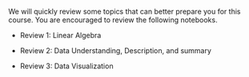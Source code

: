 We will quickly review some topics that can better prepare you for this course. You are encouraged to review the following notebooks.

- Review 1: Linear Algebra

- Review 2: Data Understanding, Description, and summary

- Review 3: Data Visualization

